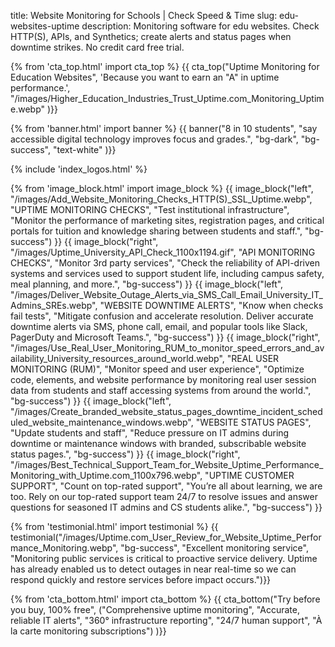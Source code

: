 title: Website Monitoring for Schools | Check Speed & Time
slug: edu-websites-uptime
description: Monitoring software for edu websites. Check HTTP(S), APIs, and Synthetics; create alerts and status pages when downtime strikes. No credit card free trial.

{% from 'cta_top.html' import cta_top %} 
{{ cta_top("Uptime Monitoring for Education Websites",
  'Because you want to earn an "A" in uptime performance.',
  "/images/Higher_Education_Industries_Trust_Uptime.com_Monitoring_Uptime.webp"
)}}


{% from 'banner.html' import banner %} 
{{ banner("<span class='text-success'>8</span> in <span class='text-success'>10</span> students",
  "say accessible digital technology improves focus and grades.",
  "bg-dark",
  "bg-success",
  "text-white"
)}}

 <div class="container bg-white my-5">
  {% include 'index_logos.html' %}
 </div>

{% from 'image_block.html' import image_block %}
{{ image_block("left", "/images/Add_Website_Monitoring_Checks_HTTP(S)_SSL_Uptime.webp",
"UPTIME MONITORING CHECKS",
"Test institutional infrastructure",
"Monitor the performance of marketing sites, registration pages, and critical portals for tuition and knowledge sharing between students and staff.",
"bg-success") 
}}
{{ image_block("right", "/images/Uptime_University_API_Check_1100x1194.gif",
"API MONITORING CHECKS",
"Monitor 3rd party services",
"Check the reliability of API-driven systems and services used to support student life, including campus safety, meal planning, and more.",
"bg-success") }}
{{ image_block("left", "/images/Deliver_Website_Outage_Alerts_via_SMS_Call_Email_University_IT_Admins_SREs.webp",
"WEBSITE DOWNTIME ALERTS",
"Know when checks fail tests",
"Mitigate confusion and accelerate resolution. Deliver accurate downtime alerts via SMS, phone call, email, and popular tools like Slack, PagerDuty and Microsoft Teams.",
"bg-success") }}
{{ image_block("right", "/images/Use_Real_User_Monitoring_RUM_to_monitor_speed_errors_and_availability_University_resources_around_world.webp",
"REAL USER MONITORING (RUM)",
"Monitor speed and user experience",
"Optimize code, elements, and website performance by monitoring real user session data from students and staff accessing systems from around the world.",
"bg-success") }}
{{ image_block("left", "/images/Create_branded_website_status_pages_downtime_incident_scheduled_website_maintenance_windows.webp",
"WEBSITE STATUS PAGES",
"Update students and staff",
"Reduce pressure on IT admins during downtime or maintenance windows with branded, subscribable website status pages.",
"bg-success") }}
{{ image_block("right", "/images/Best_Technical_Support_Team_for_Website_Uptime_Performance_Monitoring_with_Uptime.com_1100x796.webp",
"UPTIME CUSTOMER SUPPORT",
"Count on top-rated support",
"You’re all about learning, we are too. Rely on our top-rated support team 24/7 to resolve issues and answer questions for seasoned IT admins and CS students alike.",
"bg-success") }}


{% from 'testimonial.html' import testimonial %}
{{ testimonial("/images/Uptime.com_User_Review_for_Website_Uptime_Performance_Monitoring.webp",
  "bg-success",
  "Excellent monitoring service",
  "Monitoring public services is critical to proactive service delivery. Uptime has already enabled us to detect outages in near real-time so we can respond quickly and restore services before impact occurs.")}}


{% from 'cta_bottom.html' import cta_bottom %} 
{{ cta_bottom("Try before you buy, 100% free",
  ("Comprehensive uptime monitoring", 
  "Accurate, reliable IT alerts",
  "360° infrastructure reporting",
  "24/7 human support",
  "À la carte monitoring subscriptions")
  )}}
